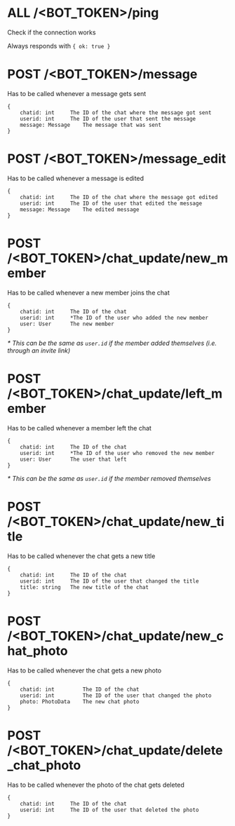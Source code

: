 # ALL /<BOT_TOKEN>/ping
Check if the connection works

Always responds with `{ ok: true }`


# POST /<BOT_TOKEN>/message
Has to be called whenever a message gets sent

```
{
	chatid: int		The ID of the chat where the message got sent
	userid: int		The ID of the user that sent the message
	message: Message	The message that was sent
}
```

# POST /<BOT_TOKEN>/message_edit
Has to be called whenever a message is edited

```
{
	chatid: int		The ID of the chat where the message got edited
	userid: int		The ID of the user that edited the message
	message: Message	The edited message
}
```


# POST /<BOT_TOKEN>/chat_update/new_member
Has to be called whenever a new member joins the chat

```
{
	chatid: int		The ID of the chat
	userid: int		*The ID of the user who added the new member
	user: User		The new member
}
```

_* This can be the same as `user.id` if the member added themselves (i.e. through an invite link)_


# POST /<BOT_TOKEN>/chat_update/left_member
Has to be called whenever a member left the chat

```
{
	chatid: int		The ID of the chat
	userid: int		*The ID of the user who removed the new member
	user: User		The user that left
}
```

_* This can be the same as `user.id` if the member removed themselves_


# POST /<BOT_TOKEN>/chat_update/new_title
Has to be called whenever the chat gets a new title

```
{
	chatid: int		The ID of the chat
	userid: int		The ID of the user that changed the title
	title: string	The new title of the chat
}
```


# POST /<BOT_TOKEN>/chat_update/new_chat_photo
Has to be called whenever the chat gets a new photo

```
{
	chatid: int			The ID of the chat
	userid: int			The ID of the user that changed the photo
	photo: PhotoData	The new chat photo
}
```


# POST /<BOT_TOKEN>/chat_update/delete_chat_photo
Has to be called whenever the photo of the chat gets deleted

```
{
	chatid: int		The ID of the chat
	userid: int		The ID of the user that deleted the photo
}
```
